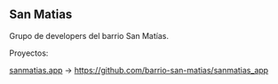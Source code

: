 ## San Matias

Grupo de developers del barrio San Matías.

Proyectos: 

[sanmatias.app](https://www.sanmatias.app/) -> https://github.com/barrio-san-matias/sanmatias_app
